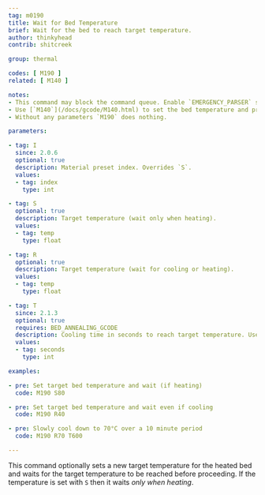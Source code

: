 ```yaml
---
tag: m0190
title: Wait for Bed Temperature
brief: Wait for the bed to reach target temperature.
author: thinkyhead
contrib: shitcreek

group: thermal

codes: [ M190 ]
related: [ M140 ]

notes:
- This command may block the command queue. Enable `EMERGENCY_PARSER` so that hosts can break in using [`M108`](/docs/gcode/M108.html).
- Use [`M140`](/docs/gcode/M140.html) to set the bed temperature and proceed without waiting.
- Without any parameters `M190` does nothing.

parameters:

- tag: I
  since: 2.0.6
  optional: true
  description: Material preset index. Overrides `S`.
  values:
  - tag: index
    type: int

- tag: S
  optional: true
  description: Target temperature (wait only when heating).
  values:
  - tag: temp
    type: float

- tag: R
  optional: true
  description: Target temperature (wait for cooling or heating).
  values:
  - tag: temp
    type: float

- tag: T
  since: 2.1.3
  optional: true
  requires: BED_ANNEALING_GCODE
  description: Cooling time in seconds to reach target temperature. Used to cool slowly to prevent warping and internal stress.
  values:
  - tag: seconds
    type: int

examples:

- pre: Set target bed temperature and wait (if heating)
  code: M190 S80

- pre: Set target bed temperature and wait even if cooling
  code: M190 R40

- pre: Slowly cool down to 70°C over a 10 minute period
  code: M190 R70 T600

---
```


This command optionally sets a new target temperature for the heated bed and waits for the target temperature to be reached before proceeding. If the temperature is set with `S` then it waits *only when heating*.
